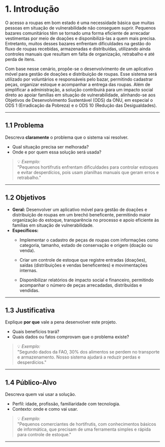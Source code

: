 # 1. Introdução

O acesso a roupas em bom estado é uma necessidade básica que muitas pessoas em situação de vulnerabilidade não conseguem suprir. Pequenos bazares comunitários têm se tornado uma forma eficiente de arrecadar vestimentas por meio de doações e disponibilizá-las a quem mais precisa. Entretanto, muitos desses bazares enfrentam dificuldades na gestão do fluxo de roupas recebidas, armazenadas e distribuídas, utilizando ainda controles manuais que resultam em falta de organização, retrabalho e até perda de itens.

Com base nesse cenário, propõe-se o desenvolvimento de um aplicativo móvel para gestão de doações e distribuição de roupas. Esse sistema será utilizado por voluntários e responsáveis pelo bazar, permitindo cadastrar peças, organizar estoque e acompanhar a entrega das roupas. Além de simplificar a administração, a solução contribuirá para um impacto social direto ao apoiar famílias em situação de vulnerabilidade, alinhando-se aos Objetivos de Desenvolvimento Sustentável (ODS) da ONU, em especial o ODS 1 (Erradicação da Pobreza) e o ODS 10 (Redução das Desigualdades).

---

## 1.1 Problema  
Descreva **claramente** o problema que o sistema vai resolver.  
- Qual situação precisa ser melhorada?  
- Onde e por quem essa solução será usada?  

> 💡 *Exemplo:*  
> "Pequenos hortifrutis enfrentam dificuldades para controlar estoques e evitar desperdícios, pois usam planilhas manuais que geram erros e    retrabalho."

---

## 1.2 Objetivos  
- **Geral:** Desenvolver um aplicativo móvel para gestão de doações e distribuição de roupas em um brechó beneficente, permitindo maior organização do estoque, transparência no processo e apoio eficiente às famílias em situação de vulnerabilidade.
- **Específicos:**
  - Implementar o cadastro de peças de roupas com informações como categoria, tamanho, estado de conservação e origem (doação ou venda).
  
  - Criar um controle de estoque que registre entradas (doações), saídas (distribuições e vendas beneficentes) e movimentações internas.
  
  - Disponibilizar relatórios de impacto social e financeiro, permitindo acompanhar o número de peças arrecadadas, distribuídas e vendidas.
  
---

## 1.3 Justificativa  
Explique **por que** vale a pena desenvolver este projeto.  
- Quais benefícios trará?  
- Quais dados ou fatos comprovam que o problema existe?  

>💡 *Exemplo:*  
"Segundo dados da FAO, 30% dos alimentos se perdem no transporte e armazenamento. Nosso sistema ajudará a reduzir perdas e desperdícios."

---

## 1.4 Público-Alvo  
Descreva quem vai usar a solução.  
- Perfil: idade, profissão, familiaridade com tecnologia.  
- Contexto: onde e como vai usar.

>💡 *Exemplo:*  
"Pequenos comerciantes de hortifrutis, com conhecimentos básicos de informática, que precisam de uma ferramenta simples e rápida para controle de estoque."

---
